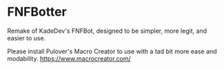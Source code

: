 # FNFBotter
Remake of KadeDev's FNFBot, designed to be simpler, more legit, and easier to use.

Please install Pulover's Macro Creator to use with a tad bit more ease and modability.
https://www.macrocreator.com/
